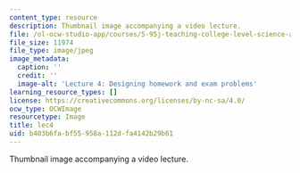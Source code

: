 ```yaml
---
content_type: resource
description: Thumbnail image accompanying a video lecture.
file: /ol-ocw-studio-app/courses/5-95j-teaching-college-level-science-and-engineering-spring-2009/b403b6fabf55958a112dfa4142b29b61_lec4.jpg
file_size: 11974
file_type: image/jpeg
image_metadata:
  caption: ''
  credit: ''
  image-alt: 'Lecture 4: Designing homework and exam problems'
learning_resource_types: []
license: https://creativecommons.org/licenses/by-nc-sa/4.0/
ocw_type: OCWImage
resourcetype: Image
title: lec4
uid: b403b6fa-bf55-958a-112d-fa4142b29b61
---
```

Thumbnail image accompanying a video lecture.